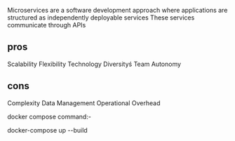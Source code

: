 Microservices are a software development approach where applications are
structured as independently deployable services
These services communicate through APIs 

pros
-------
Scalability
Flexibility
Technology Diversityś
Team Autonomy

cons
-------

Complexity
Data Management
Operational Overhead

docker compose command:-

docker-compose up --build